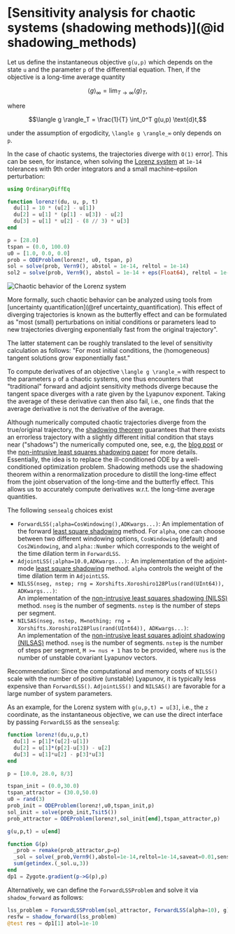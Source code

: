 # [Sensitivity analysis for chaotic systems (shadowing methods)](@id shadowing_methods)

Let us define the instantaneous objective ``g(u,p)`` which depends on the state `u`
and the parameter `p` of the differential equation. Then, if the objective is a
long-time average quantity

```math
\langle g \rangle_∞ = \lim_{T \rightarrow ∞} \langle g \rangle_T,
```

where

```math
\langle g \rangle_T = \frac{1}{T} \int_0^T g(u,p) \text{d}t,
```
under the assumption of ergodicity, ``\langle g \rangle_∞`` only depends on `p`.

In the case of chaotic systems, the trajectories diverge with ``O(1)`` error]. This
can be seen, for instance, when solving the [Lorenz system](https://en.wikipedia.org/wiki/Lorenz_system) at
`1e-14` tolerances with 9th order integrators and a small machine-epsilon perturbation:

```julia
using OrdinaryDiffEq

function lorenz!(du, u, p, t)
  du[1] = 10 * (u[2] - u[1])
  du[2] = u[1] * (p[1] - u[3]) - u[2]
  du[3] = u[1] * u[2] - (8 // 3) * u[3]
end

p = [28.0]
tspan = (0.0, 100.0)
u0 = [1.0, 0.0, 0.0]
prob = ODEProblem(lorenz!, u0, tspan, p)
sol = solve(prob, Vern9(), abstol = 1e-14, reltol = 1e-14)
sol2 = solve(prob, Vern9(), abstol = 1e-14 + eps(Float64), reltol = 1e-14)
```
![Chaotic behavior of the Lorenz system](../assets/chaos_eps_pert.png)

More formally, such chaotic behavior can be analyzed using tools from
[uncertainty quantification](@ref uncertainty_quantification).
This effect of diverging trajectories is known as the butterfly effect and can be
formulated as "most (small) perturbations on initial conditions or parameters lead
to new trajectories diverging exponentially fast from the original trajectory".

The latter statement can be roughly translated to the level of sensitivity calculation
as follows: "For most initial conditions, the (homogeneous) tangent solutions grow
exponentially fast."

To compute derivatives of an objective ``\langle g \rangle_∞`` with respect to the
parameters `p` of a chaotic systems, one thus encounters that "traditional" forward
and adjoint sensitivity methods diverge because the tangent space diverges with a
rate given by the Lyapunov exponent. Taking the average of these derivative can then
also fail, i.e., one finds that the average derivative is not the derivative of
the average.

Although numerically computed chaotic trajectories diverge from the true/original
trajectory, the [shadowing theorem](http://mathworld.wolfram.com/ShadowingTheorem.html) guarantees that there exists an errorless trajectory
with a slightly different initial condition that stays near ("shadows") the numerically
computed one, see, e.g, the [blog post](https://frankschae.github.io/post/shadowing/) or the [non-intrusive least squares shadowing paper](https://arxiv.org/abs/1611.00880) for more details.
Essentially, the idea is to replace the ill-conditioned ODE by a well-conditioned
optimization problem. Shadowing methods use the shadowing theorem within a renormalization
procedure to distill the long-time effect from the joint observation of the long-time
and the butterfly effect. This allows us to accurately compute derivatives w.r.t.
the long-time average quantities.

The following `sensealg` choices exist

- `ForwardLSS(;alpha=CosWindowing(),ADKwargs...)`: An implementation of the forward
  [least square shadowing](https://arxiv.org/abs/1204.0159) method. For `alpha`,
  one can choose between two different windowing options, `CosWindowing` (default)
  and `Cos2Windowing`, and `alpha::Number` which corresponds to the weight of the
  time dilation term in `ForwardLSS`.
- `AdjointLSS(;alpha=10.0,ADKwargs...)`: An implementation of the adjoint-mode
  [least square shadowing](https://arxiv.org/abs/1204.0159) method. `alpha`
  controls the weight of the time dilation term in `AdjointLSS`.
- `NILSS(nseg, nstep; rng = Xorshifts.Xoroshiro128Plus(rand(UInt64)), ADKwargs...)`:  
  An implementation of the [non-intrusive least squares shadowing (NILSS)](https://arxiv.org/abs/1611.00880)
  method. `nseg` is the number of segments. `nstep` is the number of steps per
  segment.
- `NILSAS(nseg, nstep, M=nothing; rng = Xorshifts.Xoroshiro128Plus(rand(UInt64)), ADKwargs...)`:  
  An implementation of the [non-intrusive least squares adjoint shadowing (NILSAS)](https://arxiv.org/abs/1801.08674)
  method. `nseg` is the number of segments. `nstep` is the number of steps per
  segment, `M >= nus + 1` has to be provided, where `nus` is the number of unstable
  covariant Lyapunov vectors.

Recommendation: Since the computational and memory costs of `NILSS()` scale with
the number of positive (unstable) Lyapunov, it is typically less expensive than
`ForwardLSS()`. `AdjointLSS()` and `NILSAS()` are favorable for a large number
of system parameters.

As an example, for the Lorenz system with `g(u,p,t) = u[3]`, i.e., the ``z`` coordinate,
as the instantaneous objective, we can use the direct interface by passing `ForwardLSS`
as the `sensealg`:

```julia
function lorenz!(du,u,p,t)
  du[1] = p[1]*(u[2]-u[1])
  du[2] = u[1]*(p[2]-u[3]) - u[2]
  du[3] = u[1]*u[2] - p[3]*u[3]
end

p = [10.0, 28.0, 8/3]

tspan_init = (0.0,30.0)
tspan_attractor = (30.0,50.0)
u0 = rand(3)
prob_init = ODEProblem(lorenz!,u0,tspan_init,p)
sol_init = solve(prob_init,Tsit5())
prob_attractor = ODEProblem(lorenz!,sol_init[end],tspan_attractor,p)

g(u,p,t) = u[end]

function G(p)
  _prob = remake(prob_attractor,p=p)
  _sol = solve(_prob,Vern9(),abstol=1e-14,reltol=1e-14,saveat=0.01,sensealg=ForwardLSS(alpha=10),g=g)
  sum(getindex.(_sol.u,3))
end
dp1 = Zygote.gradient(p->G(p),p)
```

Alternatively, we can define the `ForwardLSSProblem` and solve it
via `shadow_forward` as follows:

```julia
lss_problem = ForwardLSSProblem(sol_attractor, ForwardLSS(alpha=10), g)
resfw = shadow_forward(lss_problem)
@test res ≈ dp1[1] atol=1e-10
```